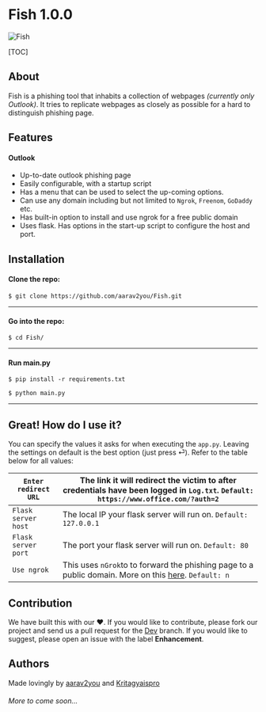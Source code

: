 # Fish 1.0.0

![Fish](https://i.imgur.com/nQ45dEy.png "Fish")

[TOC]
## About
Fish is a phishing tool that inhabits a collection of webpages *(currently only Outlook)*. It tries to replicate webpages as closely as possible for a hard to distinguish phishing page.
## Features
#### Outlook
- Up-to-date outlook phishing page
- Easily configurable, with a startup script
- Has a menu that can be used to select the up-coming options.
- Can use any domain including but not limited to `Ngrok`, `Freenom`, `GoDaddy` etc.
- Has built-in option to install and use ngrok for a free public domain
- Uses flask. Has options in the start-up script to configure the host and port.

## Installation 
#### Clone the repo:
`$ git clone https://github.com/aarav2you/Fish.git`


------------

#### Go into the repo:
`$ cd Fish/`

------------

#### Run main.py
`$ pip install -r requirements.txt`

`$ python main.py`

------------

## Great! How do I use it?
You can specify the values it asks for when executing the `app.py`. Leaving the settings on default is the best option (just press ⏎). Refer to the table below for all values:

| `Enter redirect URL` 	| The link it will redirect the victim to after credentials have been logged in `Log.txt`. `Default: https://www.office.com/?auth=2` 	|
|----------------------	|-------------------------------------------------------------------------------------------------------------------------------------	|
| `Flask server host`  	| The local IP your flask server will run on. `Default: 127.0.0.1`                                                                    	|
| `Flask server port`  	| The port your flask server will run on. `Default: 80`                                                                               	|
| `Use ngrok`          	| This uses `nGrok`to to forward the phishing page to a public domain. More on this [here][1]. `Default: n`                                                   	|

## Contribution
We have built this with our ❤️. If you would like to contribute, please fork our project and send us a pull request for the [Dev][2] branch. If you would like to suggest, please open an issue with the label **Enhancement**.

## Authors
Made lovingly by [aarav2you][3] and [Kritagyaispro][4]
###### More to come soon...

[1]: https://ngrok.com "here"
[2]: https://github.com/aarav2you/Fish/tree/dev "Dev"
[3]: https://github.com/aarav2you "aarav2you"
[4]: https://github.com/Kritagyaispro "Kritagyaispro"